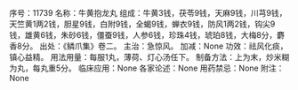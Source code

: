 序号：11739
名称：牛黄抱龙丸
组成：牛黄3钱，茯苓9钱，天麻9钱，川芎9钱，天竺黄1两2钱，胆星9钱，白附9钱，全蝎9钱，蝉衣9钱，防风1两2钱，钩尖9钱，雄黄6钱，朱砂6钱，僵蚕9钱，人参6钱，珍珠4钱，琥珀8钱，大梅8分，麝香8分。
出处：《鳞爪集》卷二。
主治：急惊风。
加减：None
功效：祛风化痰，镇心益精。
用法用量：每服1丸，薄荷、灯心汤任下。
制备方法：上为末，炒米糊为丸，每丸重5分。
临床应用：None
各家论述：None
用药禁忌：None
附注：None
